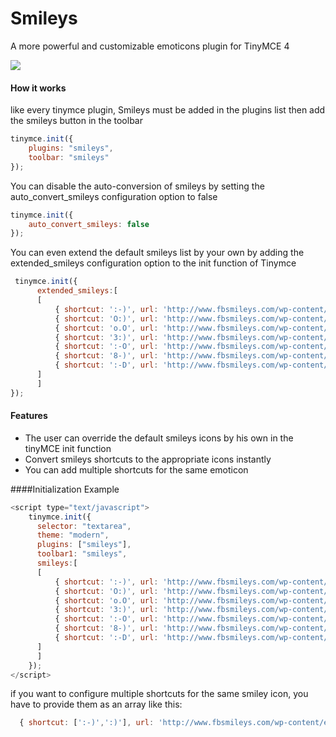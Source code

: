 Smileys
=======

A more powerful and customizable emoticons plugin for TinyMCE 4

![](http://oi43.tinypic.com/jv1a48.jpg)

#### How it works

like every tinymce plugin, Smileys must be added in the plugins list then add the smileys button in the toolbar

```js
tinymce.init({
    plugins: "smileys",
    toolbar: "smileys"
});
```

You can disable the auto-conversion of smileys by setting the auto_convert_smileys configuration option to false 

```js
tinymce.init({
    auto_convert_smileys: false
});
```

You can even extend the default smileys list by your own by adding the extended_smileys configuration option to the init function of Tinymce

```js
 tinymce.init({
      extended_smileys:[
      [
          { shortcut: ':-)', url: 'http://www.fbsmileys.com/wp-content/emos/smile.png', title: 'smile' },
          { shortcut: 'O:)', url: 'http://www.fbsmileys.com/wp-content/emos/angel.png', title: 'angel' },
          { shortcut: 'o.O', url: 'http://www.fbsmileys.com/wp-content/emos/confused.png', title: 'confused' },
          { shortcut: '3:)', url: 'http://www.fbsmileys.com/wp-content/emos/devil.png', title: 'devil' },
          { shortcut: ':-O', url: 'http://www.fbsmileys.com/wp-content/emos/gasp.png', title: 'gasp' },
          { shortcut: '8-)', url: 'http://www.fbsmileys.com/wp-content/emos/glasses.png', title: 'glasses' },
          { shortcut: ':-D', url: 'http://www.fbsmileys.com/wp-content/emos/grin.png', title: 'grin' }
      ]
      ]
});
```

#### Features 
- The user can override the default smileys icons by his own in the tinyMCE init function
- Convert smileys shortcuts to the appropriate icons instantly
- You can add multiple shortcuts for the same emoticon

####Initialization Example

```js
<script type="text/javascript">
    tinymce.init({
      selector: "textarea",
      theme: "modern",
      plugins: ["smileys"],
      toolbar1: "smileys",
      smileys:[
      [
          { shortcut: ':-)', url: 'http://www.fbsmileys.com/wp-content/emos/smile.png', title: 'smile' },
          { shortcut: 'O:)', url: 'http://www.fbsmileys.com/wp-content/emos/angel.png', title: 'angel' },
          { shortcut: 'o.O', url: 'http://www.fbsmileys.com/wp-content/emos/confused.png', title: 'confused' },
          { shortcut: '3:)', url: 'http://www.fbsmileys.com/wp-content/emos/devil.png', title: 'devil' },
          { shortcut: ':-O', url: 'http://www.fbsmileys.com/wp-content/emos/gasp.png', title: 'gasp' },
          { shortcut: '8-)', url: 'http://www.fbsmileys.com/wp-content/emos/glasses.png', title: 'glasses' },
          { shortcut: ':-D', url: 'http://www.fbsmileys.com/wp-content/emos/grin.png', title: 'grin' }
      ]
      ]
    });
</script>
```
if you want to configure multiple shortcuts for the same smiley icon, you have to provide them as an array like this:
```js
  { shortcut: [':-)',':)'], url: 'http://www.fbsmileys.com/wp-content/emos/smile.png', title: 'smile' }
```
